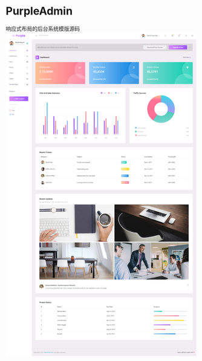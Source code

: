 # PurpleAdmin
响应式布局的后台系统模版源码
![image](https://github.com/JasonJay1996/PupleAdmin/blob/master/index.html.png)
